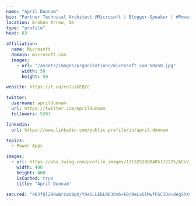 ```yaml
---
name: "April Dunnam"
bio: "Partner Technical Architect @Microsoft | Blogger-Speaker | #PowerApps, #PowerAutomate, #Office365, #SharePoint | #WIT | #Karaoke Queen"
location: Broken Arrow, OK
type: "profile"
heat: 83

affiliation:
  name: Microsoft
  domain: microsoft.com
  images:
    - url: "/assets/images/organizations/microsoft.com-50x50.jpg"
      width: 50
      height: 50

website: https://t.co/enJuiGEQZc

twitter:
  username: aprildunnam
  url: https://twitter.com/aprildunnam
  followers: 5393

linkedin:
  url: https://www.linkedin.com/public-profile/in/april-dunnam

topics:
  - Power Apps

images:
  - url: https://pbs.twimg.com/profile_images/1313252080405172225/ACsVJFqU_400x400.jpg
    width: 400
    height: 400
    isCached: true
    title: "April Dunnam"

secured: "48JfQl29GwWrzwi9pX/Y0e5LLEbLN83Ovb+kB/BeLxGlMwfFGC3Oq+deqShXtRqexpQZ5GqXuQ18Nlu6x8xPwVKmv/euOxg2hab5xZwFwaU28O0STn2Ms8Jrw12vVYA7ebALUO1ZQk/q29kumuRkTLpTEm0mb3Lrr1I/SqiS0WYIgDfBF26ErBLMlvRXHGXNsWveq2VIurTsl2kEbJqdax8H6FziL8H/qxShg0T7Oh7vk8W1QtPFNVe+O91ooA/AJgCyHkexn1b4+Q1j3o371Li6Rw6yDr+hcj2b0F3RTa9V8I8mvnjzZ3K7Be+W5BWLfcKTlHLAZ3V8PWyU+iOcSNnCXGvJdJ7nLgBULD+FnfvAcOywf+RjZ+9XkOibYCi30smBmrqbRvO9fHdYAoeqsg==;+oatIW/6wlRpIET0c1OI3Q=="
---
```


